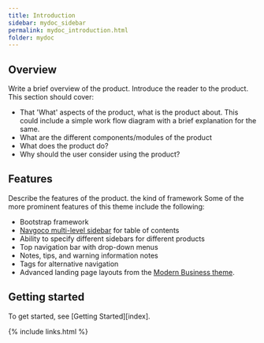 ```yaml
---
title: Introduction
sidebar: mydoc_sidebar
permalink: mydoc_introduction.html
folder: mydoc
---
```


## Overview

Write a brief overview of the product. Introduce the reader to the product. This section should cover:
* That 'What' aspects of the product, what is the product about. This could include a simple work flow diagram with a brief explanation for the same.
* What are the different components/modules of the product
* What does the product do? 
* Why should the user consider using the product?

## Features

Describe the features of the product. the kind of framework Some of the more prominent features of this theme include the following:

* Bootstrap framework
* [Navgoco multi-level sidebar](http://www.komposta.net/article/navgoco) for table of contents
* Ability to specify different sidebars for different products
* Top navigation bar with drop-down menus
* Notes, tips, and warning information notes
* Tags for alternative navigation
* Advanced landing page layouts from the [Modern Business theme](http://startbootstrap.com/template-overviews/modern-business/).

## Getting started

To get started, see [Getting Started][index].

{% include links.html %}
